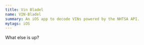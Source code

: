 ```yaml
---
title: Vin Bladel
name: VIN-Bladel
summary: An iOS app to decode VINs powered by the NHTSA API.
mytags: iOS
---
```


What else is up?